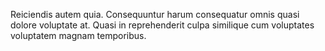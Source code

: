 Reiciendis autem quia. Consequuntur harum consequatur omnis quasi dolore voluptate at. Quasi in reprehenderit culpa similique cum voluptates voluptatem magnam temporibus.